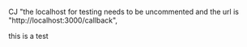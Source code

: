 CJ "the localhost for testing needs to be uncommented and the url is "http://localhost:3000/callback",

this is a test